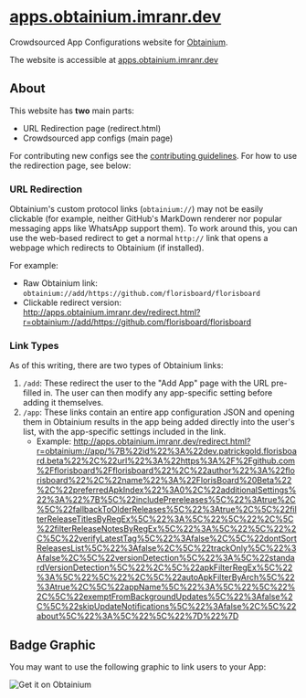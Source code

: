 # [apps.obtainium.imranr.dev](https://apps.obtainium.imranr.dev)

Crowdsourced App Configurations website for [Obtainium](https://github.com/ImranR98/Obtainium).

The website is accessible at [apps.obtainium.imranr.dev](https://apps.obtainium.imranr.dev)

## About

This website has **two** main parts:

- URL Redirection page (redirect.html)
- Crowdsourced app configs (main page)

For contributing new configs see the [contributing guidelines](CONTRIBUTING.md). For how to use the redirection page, see below:


### URL Redirection

Obtainium's custom protocol links (`obtainium://`) may not be easily clickable (for example, neither GitHub's MarkDown renderer nor popular messaging apps like WhatsApp support them). To work around this, you can use the web-based redirect to get a normal `http://` link that opens a webpage which redirects to Obtainium (if installed).

For example:
- Raw Obtainium link: `obtainium://add/https://github.com/florisboard/florisboard`
- Clickable redirect version: http://apps.obtainium.imranr.dev/redirect.html?r=obtainium://add/https://github.com/florisboard/florisboard


### Link Types

As of this writing, there are two types of Obtainium links:

1. `/add`: These redirect the user to the "Add App" page with the URL pre-filled in. The user can then modify any app-specific setting before adding it themselves.
2. `/app`: These links contain an entire app configuration JSON and opening them in Obtainium results in the app being added directly into the user's list, with the app-specific settings included in the link.
   - Example: http://apps.obtainium.imranr.dev/redirect.html?r=obtainium://app/%7B%22id%22%3A%22dev.patrickgold.florisboard.beta%22%2C%22url%22%3A%22https%3A%2F%2Fgithub.com%2Fflorisboard%2Fflorisboard%22%2C%22author%22%3A%22florisboard%22%2C%22name%22%3A%22FlorisBoard%20Beta%22%2C%22preferredApkIndex%22%3A0%2C%22additionalSettings%22%3A%22%7B%5C%22includePrereleases%5C%22%3Atrue%2C%5C%22fallbackToOlderReleases%5C%22%3Atrue%2C%5C%22filterReleaseTitlesByRegEx%5C%22%3A%5C%22%5C%22%2C%5C%22filterReleaseNotesByRegEx%5C%22%3A%5C%22%5C%22%2C%5C%22verifyLatestTag%5C%22%3Afalse%2C%5C%22dontSortReleasesList%5C%22%3Afalse%2C%5C%22trackOnly%5C%22%3Afalse%2C%5C%22versionDetection%5C%22%3A%5C%22standardVersionDetection%5C%22%2C%5C%22apkFilterRegEx%5C%22%3A%5C%22%5C%22%2C%5C%22autoApkFilterByArch%5C%22%3Atrue%2C%5C%22appName%5C%22%3A%5C%22%5C%22%2C%5C%22exemptFromBackgroundUpdates%5C%22%3Afalse%2C%5C%22skipUpdateNotifications%5C%22%3Afalse%2C%5C%22about%5C%22%3A%5C%22%5C%22%7D%22%7D


## Badge Graphic

You may want to use the following graphic to link users to your App:

![Get it on Obtainium](https://raw.githubusercontent.com/ImranR98/Obtainium/main/assets/graphics/badge_obtainium.png)
